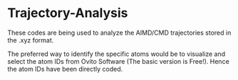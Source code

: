 # Trajectory-Analysis
These codes are being used to analyze the AIMD/CMD trajectories stored in the .xyz format.

The preferred way to identify the specific atoms would be to visualize and select the atom IDs from Ovito Software (The basic version is Free!). Hence the atom IDs have been directly coded. 
